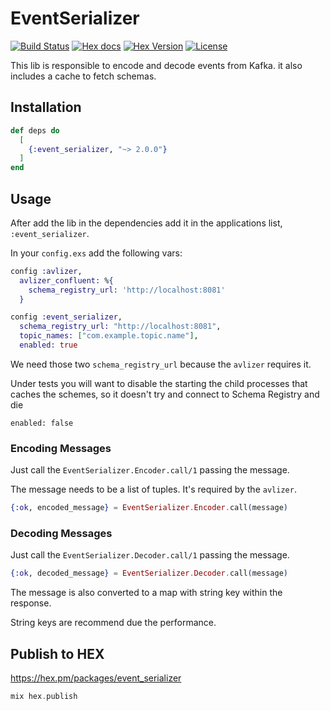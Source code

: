 # EventSerializer

[![Build Status](https://api.travis-ci.com/quiqupltd/event_serializer.svg?branch=master)](https://travis-ci.com/quiqupltd/event_serializer.svg?branch=master) [![Hex docs](http://img.shields.io/badge/hex.pm-docs-green.svg?style=flat-square)](https://hexdocs.pm/event_serializer) [![Hex Version](http://img.shields.io/hexpm/v/event_serializer.svg?style=flat-square)](https://hex.pm/packages/event_serializer) [![License](https://img.shields.io/hexpm/l/event_serializer.svg?style=flat-square)](https://github.com/quiqupltd/event_serializer/blob/master/LICENSE)

This lib is responsible to encode and decode events from Kafka. it also includes a cache to fetch schemas.

## Installation

```elixir
def deps do
  [
    {:event_serializer, "~> 2.0.0"}
  ]
end
```

## Usage

After add the lib in the dependencies add it in the applications list, `:event_serializer`.

In your `config.exs` add the following vars:

```elixir
config :avlizer,
  avlizer_confluent: %{
    schema_registry_url: 'http://localhost:8081'
  }

config :event_serializer,
  schema_registry_url: "http://localhost:8081",
  topic_names: ["com.example.topic.name"],
  enabled: true
```
We need those two `schema_registry_url` because the `avlizer` requires it.

Under tests you will want to disable the starting the child processes that
caches the schemes, so it doesn't try and connect to Schema Registry and die
```
enabled: false
```

### Encoding Messages

Just call the `EventSerializer.Encoder.call/1` passing the message.

The message needs to be a list of tuples. It's required by the `avlizer`.

```elixir
{:ok, encoded_message} = EventSerializer.Encoder.call(message)
```

### Decoding Messages

Just call the `EventSerializer.Decoder.call/1` passing the message.

```elixir
{:ok, decoded_message} = EventSerializer.Decoder.call(message)
```

The message is also converted to a map with string key within the response.

String keys are recommend due the performance.

## Publish to HEX

https://hex.pm/packages/event_serializer

```elixir
mix hex.publish
```
